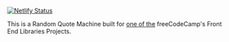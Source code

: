 [![Netlify Status](https://api.netlify.com/api/v1/badges/9d312455-431a-4e92-b8f8-537ba0d38e3c/deploy-status)](https://app.netlify.com/sites/quotalog/deploys)

This is a Random Quote Machine built for [one of the](https://learn.freecodecamp.org/front-end-libraries/front-end-libraries-projects/build-a-random-quote-machine) freeCodeCamp's Front End Libraries Projects.
